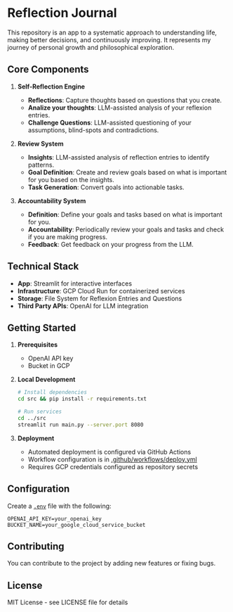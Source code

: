 # Reflection Journal

This repository is an app to a systematic approach to understanding life, making better decisions, and continuously improving. It represents my journey of personal growth and philosophical exploration.

## Core Components

1. **Self-Reflection Engine**
   - **Reflections**: Capture thoughts based on questions that you create.
   - **Analize your thoughts**: LLM-assisted analysis of your reflexion entries.
   - **Challenge Questions**: LLM-assisted questioning of your assumptions, blind-spots and contradictions.

2. **Review System**
   - **Insights**: LLM-assisted analysis of reflection entries to identify patterns.
   - **Goal Definition**: Create and review goals based on what is important for you based on the insights.
   - **Task Generation**: Convert goals into actionable tasks.

3. **Accountability System**
   - **Definition**: Define your goals and tasks based on what is important for you.
   - **Accountability**: Periodically review your goals and tasks and check if you are making progress.
   - **Feedback**: Get feedback on your progress from the LLM.


## Technical Stack

- **App**: Streamlit for interactive interfaces
- **Infrastructure**: GCP Cloud Run for containerized services
- **Storage**: File System for Reflexion Entries and Questions
- **Third Party APIs**: OpenAI for LLM integration

## Getting Started

1. **Prerequisites**
   - OpenAI API key
   - Bucket in GCP

3. **Local Development**
   ```bash
   # Install dependencies
   cd src && pip install -r requirements.txt

   # Run services
   cd ../src
   streamlit run main.py --server.port 8080
   ```

4. **Deployment**
   - Automated deployment is configured via GitHub Actions
   - Workflow configuration is in [.github/workflows/deploy.yml](.github/workflows/deploy.yml)
   - Requires GCP credentials configured as repository secrets

## Configuration

Create a [`.env`](.env) file with the following:
```
OPENAI_API_KEY=your_openai_key
BUCKET_NAME=your_google_cloud_service_bucket
```

## Contributing

You can contribute to the project by adding new features or fixing bugs.

## License

MIT License - see LICENSE file for details
